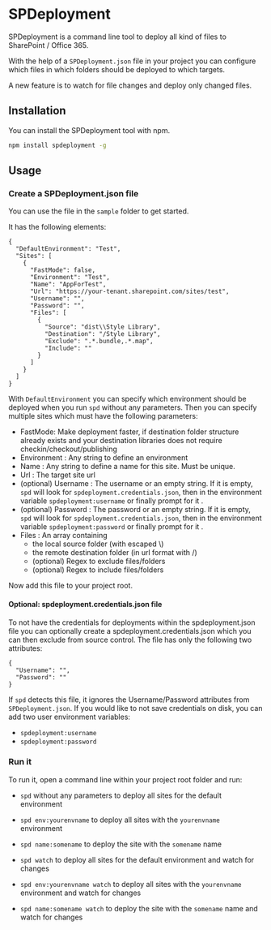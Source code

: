 # SPDeployment

SPDeployment is a command line tool to deploy all kind of files to SharePoint / Office 365.

With the help of a `SPDeployment.json` file in your project you can configure which files in which folders should be deployed to which targets.

A new feature is to watch for file changes and deploy only changed files.

## Installation

You can install the SPDeployment tool with npm.
```bash
npm install spdeployment -g
```

## Usage

### Create a SPDeployment.json file

You can use the file in the `sample` folder to get started.

It has the following elements:

```
{
  "DefaultEnvironment": "Test",
  "Sites": [
    {
      "FastMode": false,
      "Environment": "Test",
      "Name": "AppForTest",
      "Url": "https://your-tenant.sharepoint.com/sites/test",
      "Username": "",
      "Password": "",
      "Files": [
        {
          "Source": "dist\\Style Library",
          "Destination": "/Style Library",
          "Exclude": ".*.bundle,.*.map",
		  "Include": ""
        }
      ]
    }
  ]
}
```

With `DefaultEnvironment` you can specify which environment should be deployed when you run `spd` without any parameters.
Then you can specify multiple sites which must have the following parameters:

* FastMode: Make deployment faster, if destination folder structure already exists and your destination libraries does not require checkin/checkout/publishing 
* Environment : Any string to define an environment
* Name : Any string to define a name for this site. Must be unique.
* Url : The target site url
* (optional) Username : The username or an empty string. If it is empty, `spd` will look for `spdeployment.credentials.json`, then in the environment variable `spdeployment:username` or finally prompt for it .
* (optional) Password : The password or an empty string. If it is empty, `spd` will look for `spdeployment.credentials.json`, then in the environment variable `spdeployment:password` or finally prompt for it .
* Files : An array containing
    * the local source folder (with escaped \\)
    * the remote destination folder (in url format with /)
    * (optional) Regex to exclude files/folders
	* (optional) Regex to include files/folders

Now add this file to your project root.

#### Optional: spdeployment.credentials.json file

To not have the credentials for deployments within the spdeployment.json file you can optionally create a spdeployment.credentials.json
which you can then exclude from source control.
The file has only the following two attributes:

```
{
  "Username": "",
  "Password": ""
}
```

If `spd` detects this file, it ignores the Username/Password attributes from `SPDeployment.json`.
If you would like to not save credentials on disk, you can add two user environment variables:

* `spdeployment:username`
* `spdeployment:password`

### Run it

To run it, open a command line within your project root folder and run:

* `spd` without any parameters to deploy all sites for the default environment
* `spd env:yourenvname` to deploy all sites with the `yourenvname` environment
* `spd name:somename` to deploy the site with the `somename` name

* `spd watch` to deploy all sites for the default environment and watch for changes
* `spd env:yourenvname watch` to deploy all sites with the `yourenvname` environment and watch for changes
* `spd name:somename watch` to deploy the site with the `somename` name and watch for changes
